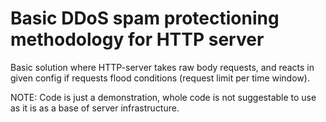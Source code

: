 # Basic DDoS spam protectioning methodology for HTTP server

Basic solution where HTTP-server takes raw body requests, and reacts in given config if requests flood conditions (request limit per time window).

NOTE: Code is just a demonstration, whole code is not suggestable to use as it is as a base of server infrastructure.
